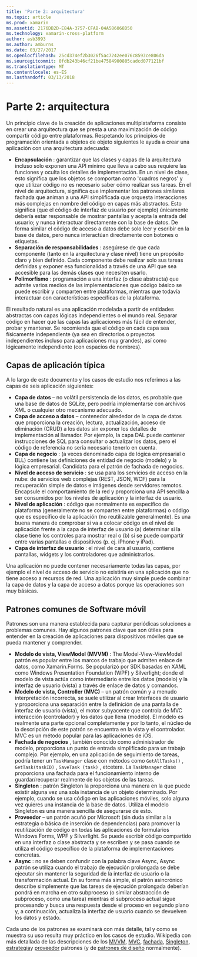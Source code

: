 ```yaml
---
title: 'Parte 2: arquitectura'
ms.topic: article
ms.prod: xamarin
ms.assetid: 2176DB2D-E84A-3757-CFAB-04A586068D50
ms.technology: xamarin-cross-platform
author: asb3993
ms.author: amburns
ms.date: 03/27/2017
ms.openlocfilehash: 25cd374ef2b3026f5ac7242ee076c8593ce806da
ms.sourcegitcommit: 0fdb243b46cf21be47584900805cadcd077121bf
ms.translationtype: MT
ms.contentlocale: es-ES
ms.lasthandoff: 03/13/2018
---
```

# <a name="part-2---architecture"></a>Parte 2: arquitectura

Un principio clave de la creación de aplicaciones multiplataforma consiste en crear una arquitectura que se presta a una maximización de código compartir código entre plataformas. Respetando los principios de programación orientada a objetos de objeto siguientes le ayuda a crear una aplicación con una arquitectura adecuada:

-   **Encapsulación** : garantizar que las clases y capas de la arquitectura incluso solo exponen una API mínimo que lleva a cabo sus requiere las funciones y oculta los detalles de implementación. En un nivel de clase, esto significa que los objetos se comportan como 'cuadros negros' y que utilizar código no es necesario saber cómo realizar sus tareas. En el nivel de arquitectura, significa que implementar los patrones similares fachada que animan a una API simplificada que orquesta interacciones más complejas en nombre del código en capas más abstractos. Esto significa (que el código de interfaz de usuario por ejemplo) únicamente debería estar responsable de mostrar pantallas y acepta la entrada del usuario; y nunca interactuar directamente con la base de datos. De forma similar el código de acceso a datos debe solo leer y escribir en la base de datos, pero nunca interactúan directamente con botones o etiquetas.
-   **Separación de responsabilidades** : asegúrese de que cada componente (tanto en la arquitectura y clase nivel) tiene un propósito claro y bien definido. Cada componente debe realizar solo sus tareas definidas y exponer esa funcionalidad a través de una API que sea accesible para las demás clases que necesiten usarlo.
-   **Polimorfismo** : programación a una interfaz (o clase abstracta) que admite varios medios de las implementaciones que código básico se puede escribir y comparten entre plataformas, mientras que todavía interactuar con características específicas de la plataforma.


El resultado natural es una aplicación modelada a partir de entidades abstractas con capas lógicas independientes o el mundo real. Separar código en hacer que las capas las aplicaciones más fácil de entender, probar y mantener. Se recomienda que el código en cada capa sea físicamente independiente (ya sea en directorios o proyectos independientes incluso para aplicaciones muy grandes), así como lógicamente independiente (con espacios de nombres).

 <a name="Typical_Application_Layers" />


## <a name="typical-application-layers"></a>Capas de aplicación típica

A lo largo de este documento y los casos de estudio nos referimos a las capas de seis aplicación siguientes:

-   **Capa de datos** – no volátil persistencia de los datos, es probable que una base de datos de SQLite, pero podría implementarse con archivos XML o cualquier otro mecanismo adecuado.
-   **Capa de acceso a datos** – contenedor alrededor de la capa de datos que proporciona la creación, lectura, actualización, acceso de eliminación (CRUD) a los datos sin exponer los detalles de implementación al llamador. Por ejemplo, la capa DAL puede contener instrucciones de SQL para consultar o actualizar los datos, pero el código de referencia no sería necesario tenerlo en cuenta.
-   **Capa de negocio** : (a veces denominado capa de lógica empresarial o BLL) contiene las definiciones de entidad de negocio (modelo) y la lógica empresarial. Candidata para el patrón de fachada de negocios.
-   **Nivel de acceso de servicio** : se usa para los servicios de acceso en la nube: de servicios web complejas (REST, JSON, WCF) para la recuperación simple de datos e imágenes desde servidores remotos. Encapsule el comportamiento de la red y proporciona una API sencilla a ser consumidos por los niveles de aplicación y la interfaz de usuario.
-   **Nivel de aplicación** : código que normalmente es específico de plataforma (generalmente no se comparten entre plataformas) o código que es específico de la aplicación (no reutilizable generalmente). Es una buena manera de comprobar si va a colocar código en el nivel de aplicación frente a la capa de interfaz de usuario (a) determinar si la clase tiene los controles para mostrar real o (b) si se puede compartir entre varias pantallas o dispositivos (p. ej. iPhone y iPad).
-   **Capa de interfaz de usuario** : el nivel de cara al usuario, contiene pantallas, widgets y los controladores que administrarlos.


Una aplicación no puede contener necesariamente todas las capas, por ejemplo el nivel de acceso de servicio no existiría en una aplicación que no tiene acceso a recursos de red. Una aplicación muy simple puede combinar la capa de datos y la capa de acceso a datos porque las operaciones son muy básicas.

 <a name="Common_Mobile_Software_Patterns" />


## <a name="common-mobile-software-patterns"></a>Patrones comunes de Software móvil

Patrones son una manera establecida para capturar periódicas soluciones a problemas comunes. Hay algunos patrones clave que son útiles para entender en la creación de aplicaciones para dispositivos móviles que se pueda mantener y comprender.

-   **Modelo de vista, ViewModel (MVVM)** : The Model-View-ViewModel patrón es popular entre los marcos de trabajo que admiten enlace de datos, como Xamarin.Forms. Se popularizó por SDK basadas en XAML como Windows Presentation Foundation (WPF) y Silverlight; donde el modelo de vista actúa como intermediario entre los datos (modelo) y la interfaz de usuario (vista) a través de enlace de datos y comandos.
-   **Modelo de vista, Controller (MVC)** – un patrón común y a menudo interpretación incorrecta, se suele utilizar al crear Interfaces de usuario y proporciona una separación entre la definición de una pantalla de interfaz de usuario (vista), el motor subyacente que controla de MVC interacción (controlador) y los datos que llena (modelo). El modelo es realmente una parte opcional completamente y por lo tanto, el núcleo de la descripción de este patrón se encuentra en la vista y el controlador. MVC es un método popular para las aplicaciones de iOS.
-   **Fachada de negocios** , también conocido como administrador de modelo, proporciona un punto de entrada simplificado para un trabajo complejo. Por ejemplo, en una aplicación de seguimiento de tareas, podría tener un `TaskManager` clase con métodos como `GetAllTasks()` , `GetTask(taskID)` , `SaveTask (task)` , etcetera. La `TaskManager` clase proporciona una fachada para el funcionamiento interno de guardar/recuperar realmente de los objetos de las tareas.
-   **Singleton** : patrón Singleton la proporciona una manera en la que puede existir alguna vez una sola instancia de un objeto determinado. Por ejemplo, cuando se usa código en las aplicaciones móviles, solo alguna vez quieres una instancia de la base de datos. Utiliza el modelo Singleton es una manera sencilla de asegurarse de esto.
-   **Proveedor** – un patrón acuñó por Microsoft (sin duda similar a la estrategia o básica de inserción de dependencias) para promover la reutilización de código en todas las aplicaciones de formularios Windows Forms, WPF y Silverlight. Se puede escribir código compartido en una interfaz o clase abstracta y se escriben y se pasa cuando se utiliza el código específico de la plataforma de implementaciones concretas.
-   **Async** : no se deben confundir con la palabra clave Async, Async patrón se utiliza cuando el trabajo de ejecución prolongada se debe ejecutar sin mantener la seguridad de la interfaz de usuario o la transformación actual. En su forma más simple, el patrón asincrónico describe simplemente que las tareas de ejecución prolongada deberían pondrá en marcha en otro subproceso (o similar abstracción de subproceso, como una tarea) mientras el subproceso actual sigue procesando y busca una respuesta desde el proceso en segundo plano y, a continuación, actualiza la interfaz de usuario cuando se devuelven los datos y estado.


Cada uno de los patrones se examinará con más detalle, tal y como se muestra su uso resulta muy práctico en los casos de estudio. Wikipedia con más detallada de las descripciones de los [MVVM](https://en.wikipedia.org/wiki/Model–view–viewmodel), [MVC](https://en.wikipedia.org/wiki/Model–view–controller), [fachada](http://en.wikipedia.org/wiki/Facade_pattern), [Singleton](http://en.wikipedia.org/wiki/Singleton_pattern), [estrategia](http://en.wikipedia.org/wiki/Strategy_pattern)y [proveedor](http://en.wikipedia.org/wiki/Provider_model) patrones (y de [patrones de diseño](http://en.wikipedia.org/wiki/Design_Patterns) normalmente).
